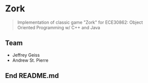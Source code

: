 # Zork
> Implementation of classic game "Zork" for ECE30862: Object Oriented Programming w/ C++ and Java  
## Team
* Jeffrey Geiss  
* Andrew St. Pierre  

## End README.md
